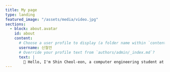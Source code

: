 ```yaml
---
title: My page
type: landing
featured_image: "/assets/media/video.jpg"
sections:
  - block: about.avatar
    id: about
    content:
      # Choose a user profile to display (a folder name within `content/authors/`)
      username: 신철언
      # Override your profile text from `authors/admin/_index.md`?
      text: |
        👋 Hello, I'm Shin Cheol-eon, a computer engineering student at Chonbuk National University. I'm studying web backend development,I'm interested in movies, music, and fashion.{{< icon name="download" pack="fas" >}} {{< staticref "uploads/resume.pdf" "newtab" >}}Download{{< /staticref >}} pdf.
---
```

